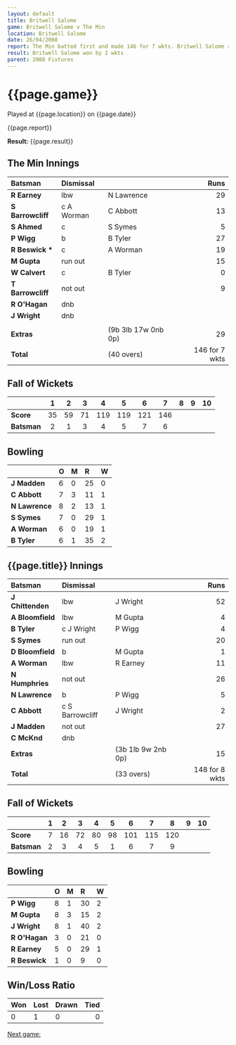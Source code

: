 ```yaml
---
layout: default
title: Britwell Salome
game: Britwell Salome v The Min
location: Britwell Salome
date: 26/04/2008
report: The Min batted first and made 146 for 7 wkts. Britwell Salome replied with 148 for 8 wkts 
result: Britwell Salome won by 2 wkts
parent: 2008 Fixtures
---
```


# {{page.game}}

Played at {{page.location}} on {{page.date}}

{{page.report}}

**Result:** {{page.result}}

## The Min Innings

| Batsman | Dismissal |  | Runs |
|:---|:---|---|---:|
| **R Earney** | lbw | N Lawrence | 29 |
| **S Barrowcliff** | c A Worman | C Abbott | 13 |
| **S Ahmed** | c | S Symes | 5 |
| **P Wigg** | b | B Tyler | 27 |
| **R Beswick &#42;** | c | A Worman | 19 |
| **M Gupta** | run out |  | 15 |
| **W Calvert** | c | B Tyler | 0 |
| **T Barrowcliff** | not out |  | 9 |
| **R O'Hagan** | dnb |  |  |
| **J Wright** | dnb |  |  |
|  |  |  |  |
| **Extras** | | (9b 3lb 17w 0nb 0p) | 29 |
| **Total** | | (40 overs) | 146 for 7 wkts |

## Fall of Wickets

| | 1 | 2 | 3 | 4 | 5 | 6 | 7 | 8 | 9 | 10 |
|---|:---:|:---:|:---:|:---:|:---:|:---:|:---:|:---:|:---:|:---:|
| **Score** | 35 | 59 | 71 | 119 | 119 | 121 | 146 |  |  |  |
| **Batsman** | 2 | 1 | 3 | 4 | 5 | 7 | 6 |  |  |  |

## Bowling

| | O | M | R | W |
|---|:---|:---|:---|:---|
| **J Madden** | 6 | 0 | 25 | 0 |
| **C Abbott** | 7 | 3 | 11 | 1 |
| **N Lawrence** | 8 | 2 | 13 | 1 |
| **S Symes** | 7 | 0 | 29 | 1 |
| **A Worman** | 6 | 0 | 19 | 1 |
| **B Tyler** | 6 | 1 | 35 | 2 |

## {{page.title}} Innings

| Batsman | Dismissal |  | Runs |
|:---|:---|---|---:|
| **J Chittenden** | lbw | J Wright | 52 |
| **A Bloomfield** | lbw | M Gupta | 4 |
| **B Tyler** | c J Wright | P Wigg | 4 |
| **S Symes** | run out |  | 20 |
| **D Bloomfield** | b | M Gupta | 1 |
| **A Worman** | lbw | R Earney  | 11 |
| **N Humphries** | not out |  | 26 |
| **N Lawrence** | b | P Wigg | 5 |
| **C Abbott** | c S Barrowcliff | J Wright | 2 |
| **J Madden** | not out |  | 27 |
| **C McKnd** | dnb |  |  |
| **Extras** | | (3b 1lb 9w 2nb 0p) | 15 |
| **Total** | | (33 overs) | 148 for 8 wkts |

## Fall of Wickets

| | 1 | 2 | 3 | 4 | 5 | 6 | 7 | 8 | 9 | 10 |
|---|:---:|:---:|:---:|:---:|:---:|:---:|:---:|:---:|:---:|:---:|
| **Score** | 7  | 16 | 72 | 80 | 98 | 101 | 115 | 120 |  |  |
| **Batsman** | 2 | 3 | 4 | 5 | 1 | 6 | 7 | 9 |  |  |

## Bowling

| | O | M | R | W |
|---|:---|:---|:---|:---|
| **P Wigg** | 8 | 1 | 30 | 2 |
| **M Gupta** | 8 | 3 | 15 | 2 |
| **J Wright** | 8 | 1 | 40 | 2 |
| **R O'Hagan** | 3 | 0 | 21 | 0 |
| **R Earney** | 5 | 0 | 29 | 1 |
| **R Beswick** | 1 | 0 | 9 | 0 |

## Win/Loss Ratio

| Won | Lost | Drawn | Tied |
|:---|:---|:---|---:|
| 0 | 1 | 0 | 0 |

[Next game:]({{page.next}})